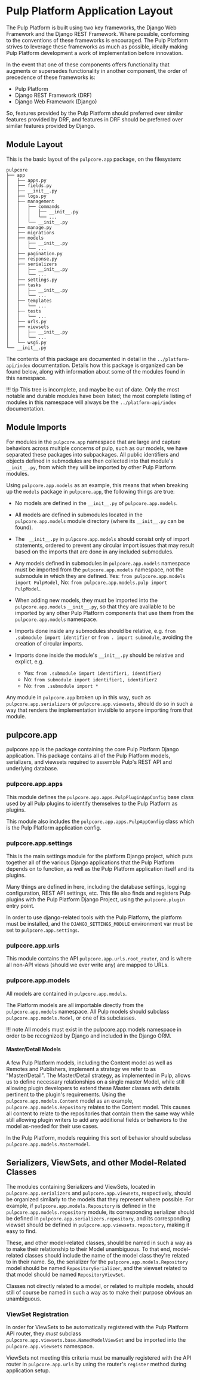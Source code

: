 # Pulp Platform Application Layout

The Pulp Platform is built using two key frameworks, the Django Web Framework
and the Django REST Framework. Where possible, conforming to the conventions
of these frameworks is encouraged. The Pulp Platform strives to leverage these
frameworks as much as possible, ideally making Pulp Platform development a
work of implementation before innovation.

In the event that one of these components offers functionality that augments
or supersedes functionality in another component, the order of precedence of
these frameworks is:

- Pulp Platform
- Django REST Framework (DRF)
- Django Web Framework (Django)

So, features provided by the Pulp Platform should preferred over similar
features provided by DRF, and features in DRF should be preferred over similar
features provided by Django.

## Module Layout

This is the basic layout of the `pulpcore.app` package, on the filesystem:

```
pulpcore
├── app
│   ├── apps.py
│   ├── fields.py
│   ├── __init__.py
│   ├── logs.py
│   ├── management
│   │   ├── commands
│   │   │   ├── __init__.py
│   │   │   └── ...
│   │   └── __init__.py
│   ├── manage.py
│   ├── migrations
│   ├── models
│   │   ├── __init__.py
│   │   └── ...
│   ├── pagination.py
│   ├── response.py
│   ├── serializers
│   │   ├── __init__.py
│   │   └── ...
│   ├── settings.py
│   ├── tasks
│   │   ├── __init__.py
│   │   └── ...
│   ├── templates
│   │   └── ...
│   ├── tests
│   │   └── ...
│   ├── urls.py
│   ├── viewsets
│   │   ├── __init__.py
│   │   └── ...
│   └── wsgi.py
└── __init__.py
```

The contents of this package are documented in detail in the `../platform-api/index`
documentation. Details how this package is organized can be found
below, along with information about some of the modules found in this namespace.

!!! tip
    This tree is incomplete, and maybe be out of date. Only the most notable and
    durable modules have been listed; the most complete listing of modules in this
    namespace will always be the `../platform-api/index` documentation.


## Module Imports

For modules in the `pulpcore.app` namespace that are large and capture behaviors
across multiple concerns of pulp, such as our models, we have separated these
packages into subpackages. All public identifiers and objects defined
in submodules are then collected into that module's `__init__.py`, from which
they will be imported by other Pulp Platform modules.

Using `pulpcore.app.models` as an example, this means that when breaking up the
`models` package in `pulpcore.app`, the following things are true:

- No models are defined in the `__init__.py` of `pulpcore.app.models`.

- All models are defined in submodules located in the `pulpcore.app.models` module
  directory (where its `__init__.py` can be found).

- The ` __init__.py` in `pulpcore.app.models` should consist only of import statements,
  ordered to prevent any circular import issues that may result based on the imports
  that are done in any included submodules.

- Any models defined in submodules in `pulpcore.app.models` namespace must be imported
  from the `pulpcore.app.models` namespace, not the submodule in which they are defined.
  Yes: `from pulpcore.app.models import PulpModel`,
  No: `from pulpcore.app.models.pulp import PulpModel`.

- When adding new models, they must be imported into the `pulpcore.app.models`
  `__init__.py`, so that they are available to be imported by any other Pulp Platform
  components that use them from the `pulpcore.app.models` namespace.

- Imports done inside any submodules should be relative, e.g.
  `from .submodule import identifier` or `from . import submodule`, avoiding the
  creation of circular imports.

- Imports done inside the module's `__init__.py` should be relative and explict, e.g.

  - Yes: `from .submodule import identifier1, identifier2`
  - No: `from submodule import identifier1, identifier2`
  - No: `from .submodule import *`

Any module in `pulpcore.app` broken up in this way, such as
`pulpcore.app.serializers` or `pulpcore.app.viewsets`, should do so in such a way
that renders the implementation invisible to anyone importing from that module.

## pulpcore.app

pulpcore.app is the package containing the core Pulp Platform Django application.
This package contains all of the Pulp Platform models, serializers, and
viewsets required to assemble Pulp's REST API and underlying database.

### pulpcore.app.apps

This module defines the `pulpcore.app.apps.PulpPluginAppConfig` base class
used by all Pulp plugins to identify themselves to the Pulp Platform as plugins.

This module also includes the `pulpcore.app.apps.PulpAppConfig` class which
is the Pulp Platform application config.

### pulpcore.app.settings

This is the main settings module for the platform Django project, which puts together
all of the various Django applications that the Pulp Platform depends on to function,
as well as the Pulp Platform application itself and its plugins.

Many things are defined in here, including the database settings, logging configuration,
REST API settings, etc. This file also finds and registers Pulp plugins with the Pulp
Platform Django Project, using the `pulpcore.plugin` entry point.

In order to use django-related tools with the Pulp Platform, the platform must be installed,
and the `DJANGO_SETTINGS_MODULE` environment var must be set to
`pulpcore.app.settings`.

### pulpcore.app.urls

This module contains the API `pulpcore.app.urls.root_router`, and is where all non-API
views (should we ever write any) are mapped to URLs.

### pulpcore.app.models

All models are contained in `pulpcore.app.models`.

The Platform models are all importable directly from the `pulpcore.app.models`
namespace. All Pulp models should subclass `pulpcore.app.models.Model`, or
one of its subclasses.

!!! note
    All models must exist in the pulpcore.app.models namespace in order to be
    recognized by Django and included in the Django ORM.


#### Master/Detail Models

A few Pulp Platform models, including the Content model as well as
Remotes and Publishers, implement a strategy we refer to as "Master/Detail".
The Master/Detail strategy, as implemented in Pulp, allows us to define
necessary relationships on a single master Model, while still allowing
plugin developers to extend these Master classes with details pertinent
to the plugin's requirements. Using the `pulpcore.app.models.Content`
model as an example, `pulpcore.app.models.Repository` relates to the
Content model. This causes all content to relate to the repositories that
contain them the same way while still allowing plugin writers to add any
additional fields or behaviors to the model as-needed for their use cases.

In the Pulp Platform, models requiring this sort of behavior should subclass
`pulpcore.app.models.MasterModel`.

## Serializers, ViewSets, and other Model-Related Classes

The modules containing Serializers and ViewSets, located in `pulpcore.app.serializers` and
`pulpcore.app.viewsets`, respectively, should be organized similarly to the models that
they represent where possible. For example, if `pulpcore.app.models.Repository` is defined
in the `pulpcore.app.models.repository` module, its corresponding serializer should be
defined in `pulpcore.app.serializers.repository`, and its corresponding viewset should be
defined in `pulpcore.app.viewsets.repository`, making it easy to find.

These, and other model-related classes, should be named in such a way as to make their
relationship to their Model unambiguous. To that end, model-related classes should include
the name of the model class they're related to in their name. So, the serializer for the
`pulpcore.app.models.Repository` model should be named `RepositorySerializer`, and the viewset
related to that model should be named `RepositoryViewSet`.

Classes not directly related to a model, or related to multiple models, should still of
course be named in such a way as to make their purpose obvious an unambiguous.

### ViewSet Registration

In order for ViewSets to be automatically registered with the Pulp Platform API router,
they *must* subclass `pulpcore.app.viewsets.base.NamedModelViewSet` and be imported into the
`pulpcore.app.viewsets` namespace.

ViewSets not meeting this criteria must be manually registered with the API router in
`pulpcore.app.urls` by using the router's `register` method during application setup.
